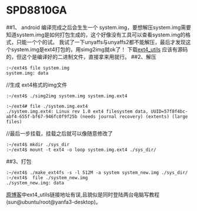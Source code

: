 SPD8810GA
=========
##1、
android 编译完成之后会生生一个 system.img，要想解压system.img需要知道system.img是如何打包生成的，这个好像没有工具可以查看system.img的格式，只能一个个的试。
我试了一下unyaffs与unyaffs2都不能解压，最后才发现这个system.img是ext4打包的，用simg2img就ok了！
下载[ext4_utils](https://github.com/YuLaw/ext4-utils)
应该有源码的，但这个是编译好的二进制文件，直接拿来用就行。
##2、解压

	:~/ext4$ file system.img
	system.img: data

//生成 ext4格式的img文件
	
	:~/ext4$ ./simg2img system.img system.img.ext4 

	:~/ext4# file ./system.img.ext4 
	./system.img.ext4: Linux rev 1.0 ext4 filesystem data, UUID=57f8f4bc-abf4-655f-bf67-946fc0f9f25b (needs journal recovery) (extents) (large files)

//最后一步挂载，挂载之后就可以像随意修改了
	
	:~/ext4$ mkdir ./sys_dir
	:~/ext4$ mount -t ext4 -o loop system.img.ext4 ./sys_dir/

##3、打包

	:~/ext4$ ./make_ext4fs -s -l 512M -a system system_new.img ./sys_dir/
	:~/ext4$  file ./system_new.img 
	./system_new.img: data
[原博客](http://blog.chinaunix.net/uid-26009923-id-3454597.html)中ext4_utils链接地址有误,且貌似是同时登陆两台电脑写教程(sun@ubuntu/root@yanfa3-desktop)。
